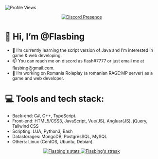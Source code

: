 ![Profile Views](https://komarev.com/ghpvc/?username=Flasbing&color=ECBF32&style=flat-square)

<p align="center">
   <a href="https://discord.com/users/252529552440426507" target="_blank" rel="nofollow">
      <img src="https://lanyard-profile-readme.vercel.app/api/252529552440426507?dnd" alt="Discord Presence" align="center">
   </a>
</p>


# 👋 Hi, I’m @Flasbing
- 👀 I’m currently learning the script version of Java and I'm interested in game & web developing.
- 📫 You can reach me on discord as flash#7777 or just email me at flasbing@gmail.com.
- 💼 I’m working on Romania Roleplay (a romanian RAGE:MP server) as a game and web developer.

# 💻 Tools and tech stack:
- Back-end: C#, C++, TypeScript.
- Front-end: HTML5/CSS3, JavaScript, Vue(JS), Angluar(JS), jQuery, Tailwind CSS
- Scripting: LUA, Python3, Bash
- Datastorages: MongoDB, PostgresSQL, MySQL
- Others: Linux (CentOS, Ubuntu, Debian).

<p align="center">
  <a href="#">
    <img title="🔥 Profile Stats" alt="Flasbing's stats" src="https://github-readme-stats.vercel.app/api?username=Flasbing&show_icons=true&count_private=true&theme=react&hide_border=true&bg_color=1F222E&title_color=F85D7F&icon_color=F8D866""/>
  </a>
  <a href="#">
    <img title="🔥 Streak stats" alt="Flasbing's streak" src="https://github-readme-streak-stats.herokuapp.com/?user=Flasbing&theme=monokai-metallian&hide_border=true"/>
  </a>
</p

